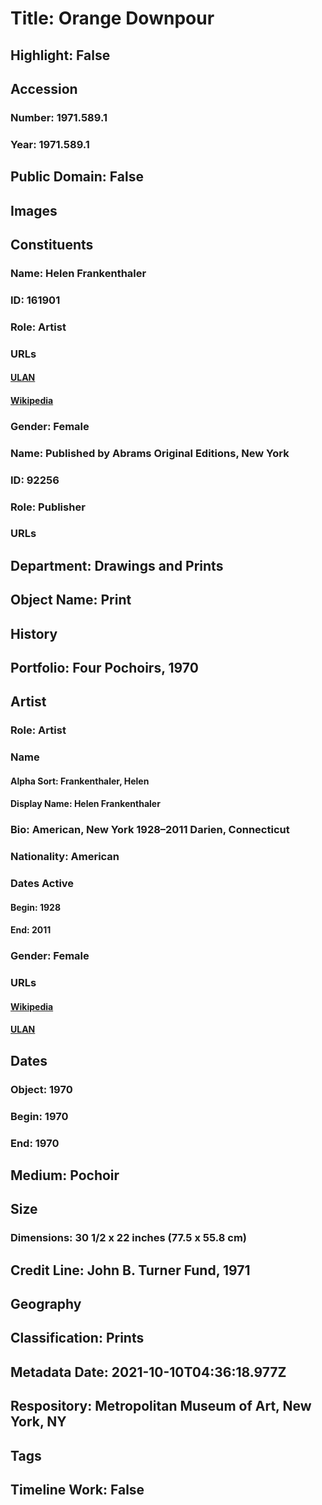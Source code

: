 # Title: Orange Downpour
## Highlight: False
## Accession
### Number: 1971.589.1
### Year: 1971.589.1
## Public Domain: False
## Images
## Constituents
### Name: Helen Frankenthaler
### ID: 161901
### Role: Artist
### URLs
#### [ULAN](http://vocab.getty.edu/page/ulan/500115813)
#### [Wikipedia](https://www.wikidata.org/wiki/Q235281)
### Gender: Female
### Name: Published by Abrams Original Editions, New York
### ID: 92256
### Role: Publisher
### URLs
## Department: Drawings and Prints
## Object Name: Print
## History
## Portfolio: Four Pochoirs, 1970
## Artist
### Role: Artist
### Name
#### Alpha Sort: Frankenthaler, Helen
#### Display Name: Helen Frankenthaler
### Bio: American, New York 1928–2011 Darien, Connecticut
### Nationality: American
### Dates Active
#### Begin: 1928
#### End: 2011
### Gender: Female
### URLs
#### [Wikipedia](https://www.wikidata.org/wiki/Q235281)
#### [ULAN](http://vocab.getty.edu/page/ulan/500115813)
## Dates
### Object: 1970
### Begin: 1970
### End: 1970
## Medium: Pochoir
## Size
### Dimensions: 30 1/2 x 22 inches (77.5 x 55.8 cm)
## Credit Line: John B. Turner Fund, 1971
## Geography
## Classification: Prints
## Metadata Date: 2021-10-10T04:36:18.977Z
## Respository: Metropolitan Museum of Art, New York, NY
## Tags
## Timeline Work: False